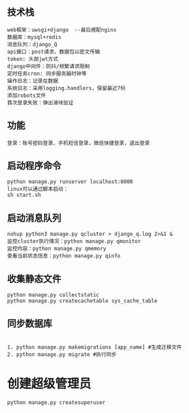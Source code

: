 ## 技术栈
```
web框架：uwsgi+django  --最后搭配nginx
数据库：mysql+redis
消息队列：django_Q
api接口：post请求，数据包以密文传输
token: 头部jwt方式
django中间件：防抖/频繁请求限制
定时任务cron: 同步服务器时钟等
操作日志：记录在数据
系统日志：采用logging.handlers，保留最近7份
添加robots文件
首次登录失败：弹出滑块验证
```

## 功能
```
登录：账号密码登录，手机短信登录，微信快捷登录，退出登录

```

## 启动程序命令
```
python manage.py runserver localhost:8000
linux可以通过脚本启动：
sh start.sh
```

## 启动消息队列
```
nohup python3 manage.py qcluster > django_q.log 2>&1 &
监控cluster执行情况：python manage.py qmonitor
监控内容：python manage.py qmemory
查看当前状态信息：python manage.py qinfo

```

## 收集静态文件
```
python manage.py collectstatic
python manage.py createcachetable sys_cache_table
```

## 同步数据库
```

1. python manage.py makemigrations [app_name] #生成迁移文件
2. python manage.py migrate #执行同步
```


# 创建超级管理员
```
python manage.py createsuperuser
```
